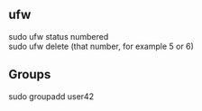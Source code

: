 ## ufw
sudo ufw status numbered  
sudo ufw delete (that number, for example 5 or 6)

## Groups
sudo groupadd user42  
	